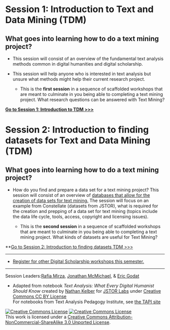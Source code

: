 # Session 1: Introduction to Text and Data Mining (TDM)

## What goes into learning how to do a text mining project?
* This session will consist of an overview of the fundamental text analysis methods common in digital humanities and digital scholarship.  
* This session will help anyone who is interested in text analysis but unsure what methods might help their current research project.

    * This is the **first session** in a sequence of scaffolded workshops that are meant to culminate in you being able to completing a text mining project. What research questions can be answered with Text Mining? 
  
**[Go to Session 1: Introduction to TDM >>>](https://github.com/SouthernMethodistUniversity/introTDM/blob/main/sections/introTDM.md)**  

# Session 2: Introduction to finding datasets for Text and Data Mining (TDM)

## What goes into learning how to do a text mining project?
* How do you find and prepare a data set for a text mining project? This session will consist of an overview of [databases that allow for the creation of data sets for text mining.](https://guides.smu.edu/az.php?t=45104) The session will focus on an example from Constellate (datasets from JSTOR), what is required for the creation and prepping of a data set for text mining (topics include the data life cycle, tools, access, copyright and licensing issues). 

    * This is the **second session** in a sequence of scaffolded workshops that are meant to culminate in you being able to completing a text mining project. What kinds of datasets are useful for Text Mining? 

**[Go to Session 2: Introduction to finding datasets TDM >>>](https://github.com/SouthernMethodistUniversity/introTDM/blob/main/sections/introTDM.md)  


----
* [Register for other Digital Scholarship workshops this semester.](https://libcal.smu.edu/calendar/?cid=-1&t=g&d=0000-00-00&cal=-1&ct=57548&inc=0)

-----
Session Leaders:[Rafia Mirza](http://guides.smu.edu/prf.php?account_id=142826/), [Jonathan McMichael](https://guides.smu.edu/prf.php?account_id=104877),  & [Eric Godat](https://www.smu.edu/Provost/Data-Science-Institute/People) 

* Adapted from notebook *Text Analysis: What Every Digital Humanist Should Know* created by [Nathan Kelber](http://nkelber.com) for [JSTOR Labs](https://labs.jstor.org/) under [Creative Commons CC BY License](https://creativecommons.org/licenses/by/4.0/)<br />
For notebooks from Text Analysis Pedagogy Institute, see [the TAPI site](https://nkelber.github.io/tapi2021/book/intro.html) 
 
[![Creative Commons License](https://licensebuttons.net/l/by-nc-sa/3.0/88x31.png)](https://creativecommons.org/licenses/by-nc-sa/3.0/)
<a rel="license" href="http://creativecommons.org/licenses/by-nc-sa/3.0/"><img alt="Creative Commons License" style="border-width:0" src="https://i.creativecommons.org/l/by-nc-sa/3.0/88x31.png" /></a><br />This work is licensed under a <a rel="license" href="http://creativecommons.org/licenses/by-nc-sa/3.0/">Creative Commons Attribution-NonCommercial-ShareAlike 3.0 Unported License</a>.


